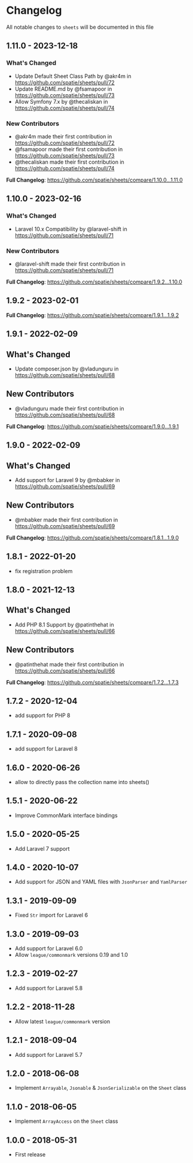 # Changelog

All notable changes to `sheets` will be documented in this file

## 1.11.0 - 2023-12-18

### What's Changed

* Update Default Sheet Class Path by @akr4m in https://github.com/spatie/sheets/pull/72
* Update README.md by @fsamapoor in https://github.com/spatie/sheets/pull/73
* Allow Symfony 7.x by @thecaliskan in https://github.com/spatie/sheets/pull/74

### New Contributors

* @akr4m made their first contribution in https://github.com/spatie/sheets/pull/72
* @fsamapoor made their first contribution in https://github.com/spatie/sheets/pull/73
* @thecaliskan made their first contribution in https://github.com/spatie/sheets/pull/74

**Full Changelog**: https://github.com/spatie/sheets/compare/1.10.0...1.11.0

## 1.10.0 - 2023-02-16

### What's Changed

- Laravel 10.x Compatibility by @laravel-shift in https://github.com/spatie/sheets/pull/71

### New Contributors

- @laravel-shift made their first contribution in https://github.com/spatie/sheets/pull/71

**Full Changelog**: https://github.com/spatie/sheets/compare/1.9.2...1.10.0

## 1.9.2 - 2023-02-01

**Full Changelog**: https://github.com/spatie/sheets/compare/1.9.1...1.9.2

## 1.9.1 - 2022-02-09

## What's Changed

- Update composer.json by @vladunguru in https://github.com/spatie/sheets/pull/68

## New Contributors

- @vladunguru made their first contribution in https://github.com/spatie/sheets/pull/68

**Full Changelog**: https://github.com/spatie/sheets/compare/1.9.0...1.9.1

## 1.9.0 - 2022-02-09

## What's Changed

- Add support for Laravel 9 by @mbabker in https://github.com/spatie/sheets/pull/69

## New Contributors

- @mbabker made their first contribution in https://github.com/spatie/sheets/pull/69

**Full Changelog**: https://github.com/spatie/sheets/compare/1.8.1...1.9.0

## 1.8.1 - 2022-01-20

- fix registration problem

## 1.8.0 - 2021-12-13

## What's Changed

- Add PHP 8.1 Support by @patinthehat in https://github.com/spatie/sheets/pull/66

## New Contributors

- @patinthehat made their first contribution in https://github.com/spatie/sheets/pull/66

**Full Changelog**: https://github.com/spatie/sheets/compare/1.7.2...1.7.3

## 1.7.2 - 2020-12-04

- add support for PHP 8

## 1.7.1 - 2020-09-08

- add support for Laravel 8

## 1.6.0 - 2020-06-26

- allow to directly pass the collection name into sheets()

## 1.5.1 - 2020-06-22

- Improve CommonMark interface bindings

## 1.5.0 - 2020-05-25

- Add Laravel 7 support

## 1.4.0 - 2020-10-07

- Add support for JSON and YAML files with `JsonParser` and `YamlParser`

## 1.3.1 - 2019-09-09

- Fixed `Str` import for Laravel 6

## 1.3.0 - 2019-09-03

- Add support for Laravel 6.0
- Allow `league/commonmark` versions 0.19 and 1.0

## 1.2.3 - 2019-02-27

- Add support for Laravel 5.8

## 1.2.2 - 2018-11-28

- Allow latest `league/commonmark` version

## 1.2.1 - 2018-09-04

- Add support for Laravel 5.7

## 1.2.0 - 2018-06-08

- Implement `Arrayable`, `Jsonable` & `JsonSerializable` on the `Sheet` class

## 1.1.0 - 2018-06-05

- Implement `ArrayAccess` on the `Sheet` class

## 1.0.0 - 2018-05-31

- First release
